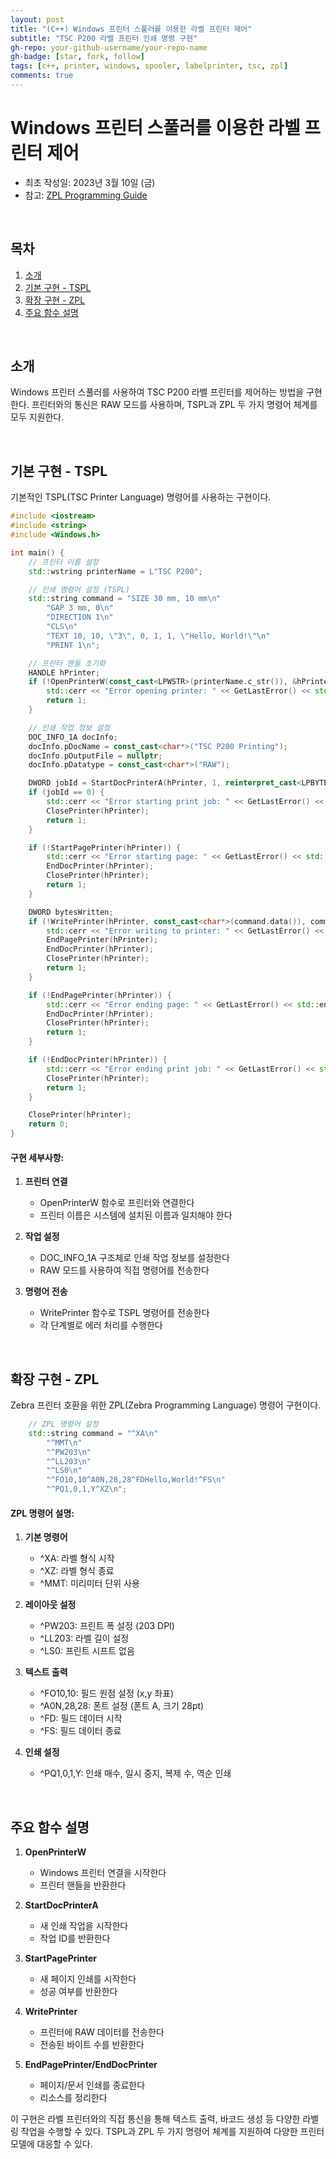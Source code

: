 ```yaml
---
layout: post
title: "(C++) Windows 프린터 스풀러를 이용한 라벨 프린터 제어"
subtitle: "TSC P200 라벨 프린터 인쇄 명령 구현"
gh-repo: your-github-username/your-repo-name
gh-badge: [star, fork, follow]
tags: [c++, printer, windows, spooler, labelprinter, tsc, zpl]
comments: true
---
```


# Windows 프린터 스풀러를 이용한 라벨 프린터 제어
- 최초 작성일: 2023년 3월 10일 (금)
- 참고: [ZPL Programming Guide](https://www.zebra.com/content/dam/zebra_new_ia/en-us/manuals/printers/common/programming/zpl-zbi2-pm-en.pdf)

<br/>

## 목차
1. [소개](#소개)
2. [기본 구현 - TSPL](#기본-구현---tspl)
3. [확장 구현 - ZPL](#확장-구현---zpl)
4. [주요 함수 설명](#주요-함수-설명)

<br/>

## 소개
Windows 프린터 스풀러를 사용하여 TSC P200 라벨 프린터를 제어하는 방법을 구현한다. 프린터와의 통신은 RAW 모드를 사용하며, TSPL과 ZPL 두 가지 명령어 체계를 모두 지원한다.

<br/>

## 기본 구현 - TSPL
기본적인 TSPL(TSC Printer Language) 명령어를 사용하는 구현이다.

```cpp
#include <iostream>
#include <string>
#include <Windows.h>

int main() {
    // 프린터 이름 설정
    std::wstring printerName = L"TSC P200";

    // 인쇄 명령어 설정 (TSPL)
    std::string command = "SIZE 30 mm, 10 mm\n"
        "GAP 3 mm, 0\n"
        "DIRECTION 1\n"
        "CLS\n"
        "TEXT 10, 10, \"3\", 0, 1, 1, \"Hello, World!\"\n"
        "PRINT 1\n";

    // 프린터 핸들 초기화
    HANDLE hPrinter;
    if (!OpenPrinterW(const_cast<LPWSTR>(printerName.c_str()), &hPrinter, nullptr)) {
        std::cerr << "Error opening printer: " << GetLastError() << std::endl;
        return 1;
    }

    // 인쇄 작업 정보 설정
    DOC_INFO_1A docInfo;
    docInfo.pDocName = const_cast<char*>("TSC P200 Printing");
    docInfo.pOutputFile = nullptr;
    docInfo.pDatatype = const_cast<char*>("RAW");

    DWORD jobId = StartDocPrinterA(hPrinter, 1, reinterpret_cast<LPBYTE>(&docInfo));
    if (jobId == 0) {
        std::cerr << "Error starting print job: " << GetLastError() << std::endl;
        ClosePrinter(hPrinter);
        return 1;
    }

    if (!StartPagePrinter(hPrinter)) {
        std::cerr << "Error starting page: " << GetLastError() << std::endl;
        EndDocPrinter(hPrinter);
        ClosePrinter(hPrinter);
        return 1;
    }

    DWORD bytesWritten;
    if (!WritePrinter(hPrinter, const_cast<char*>(command.data()), command.size(), &bytesWritten)) {
        std::cerr << "Error writing to printer: " << GetLastError() << std::endl;
        EndPagePrinter(hPrinter);
        EndDocPrinter(hPrinter);
        ClosePrinter(hPrinter);
        return 1;
    }

    if (!EndPagePrinter(hPrinter)) {
        std::cerr << "Error ending page: " << GetLastError() << std::endl;
        EndDocPrinter(hPrinter);
        ClosePrinter(hPrinter);
        return 1;
    }

    if (!EndDocPrinter(hPrinter)) {
        std::cerr << "Error ending print job: " << GetLastError() << std::endl;
        ClosePrinter(hPrinter);
        return 1;
    }

    ClosePrinter(hPrinter);
    return 0;
}
```

#### 구현 세부사항:
1. **프린터 연결**
   - OpenPrinterW 함수로 프린터와 연결한다
   - 프린터 이름은 시스템에 설치된 이름과 일치해야 한다

2. **작업 설정**
   - DOC_INFO_1A 구조체로 인쇄 작업 정보를 설정한다
   - RAW 모드를 사용하여 직접 명령어를 전송한다

3. **명령어 전송**
   - WritePrinter 함수로 TSPL 명령어를 전송한다
   - 각 단계별로 에러 처리를 수행한다

<br/>

## 확장 구현 - ZPL
Zebra 프린터 호환을 위한 ZPL(Zebra Programming Language) 명령어 구현이다.

```cpp
    // ZPL 명령어 설정
    std::string command = "^XA\n"
        "^MMT\n"
        "^PW203\n"
        "^LL203\n"
        "^LS0\n"
        "^FO10,10^A0N,28,28^FDHello,World!^FS\n"
        "^PQ1,0,1,Y^XZ\n";
```

#### ZPL 명령어 설명:
1. **기본 명령어**
   - ^XA: 라벨 형식 시작
   - ^XZ: 라벨 형식 종료
   - ^MMT: 미리미터 단위 사용

2. **레이아웃 설정**
   - ^PW203: 프린트 폭 설정 (203 DPI)
   - ^LL203: 라벨 길이 설정
   - ^LS0: 프린트 시프트 없음

3. **텍스트 출력**
   - ^FO10,10: 필드 원점 설정 (x,y 좌표)
   - ^A0N,28,28: 폰트 설정 (폰트 A, 크기 28pt)
   - ^FD: 필드 데이터 시작
   - ^FS: 필드 데이터 종료

4. **인쇄 설정**
   - ^PQ1,0,1,Y: 인쇄 매수, 일시 중지, 복제 수, 역순 인쇄

<br/>

## 주요 함수 설명

1. **OpenPrinterW**
   - Windows 프린터 연결을 시작한다
   - 프린터 핸들을 반환한다

2. **StartDocPrinterA**
   - 새 인쇄 작업을 시작한다
   - 작업 ID를 반환한다

3. **StartPagePrinter**
   - 새 페이지 인쇄를 시작한다
   - 성공 여부를 반환한다

4. **WritePrinter**
   - 프린터에 RAW 데이터를 전송한다
   - 전송된 바이트 수를 반환한다

5. **EndPagePrinter/EndDocPrinter**
   - 페이지/문서 인쇄를 종료한다
   - 리소스를 정리한다

이 구현은 라벨 프린터와의 직접 통신을 통해 텍스트 출력, 바코드 생성 등 다양한 라벨링 작업을 수행할 수 있다. TSPL과 ZPL 두 가지 명령어 체계를 지원하여 다양한 프린터 모델에 대응할 수 있다.
